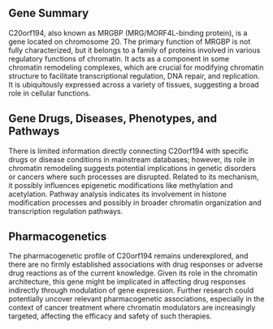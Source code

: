 ## Gene Summary
C20orf194, also known as MRGBP (MRG/MORF4L-binding protein), is a gene located on chromosome 20. The primary function of MRGBP is not fully characterized, but it belongs to a family of proteins involved in various regulatory functions of chromatin. It acts as a component in some chromatin remodeling complexes, which are crucial for modifying chromatin structure to facilitate transcriptional regulation, DNA repair, and replication. It is ubiquitously expressed across a variety of tissues, suggesting a broad role in cellular functions.

## Gene Drugs, Diseases, Phenotypes, and Pathways
There is limited information directly connecting C20orf194 with specific drugs or disease conditions in mainstream databases; however, its role in chromatin remodeling suggests potential implications in genetic disorders or cancers where such processes are disrupted. Related to its mechanism, it possibly influences epigenetic modifications like methylation and acetylation. Pathway analysis indicates its involvement in histone modification processes and possibly in broader chromatin organization and transcription regulation pathways.

## Pharmacogenetics
The pharmacogenetic profile of C20orf194 remains underexplored, and there are no firmly established associations with drug responses or adverse drug reactions as of the current knowledge. Given its role in the chromatin architecture, this gene might be implicated in affecting drug responses indirectly through modulation of gene expression. Further research could potentially uncover relevant pharmacogenetic associations, especially in the context of cancer treatment where chromatin modulators are increasingly targeted, affecting the efficacy and safety of such therapies.